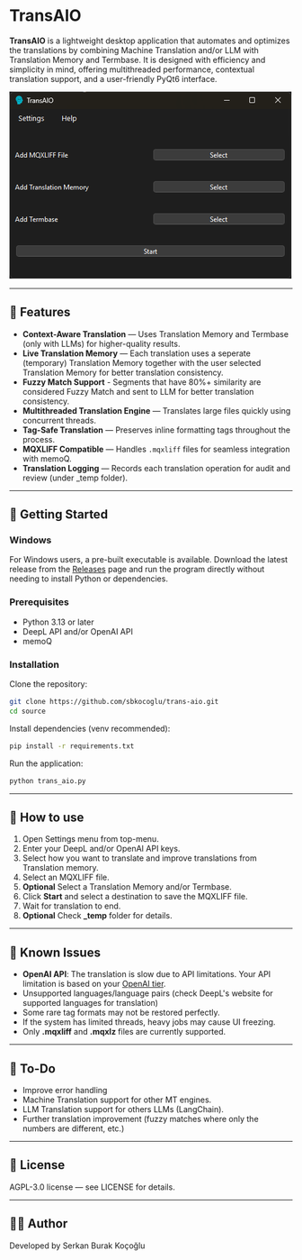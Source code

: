 ﻿# TransAIO

**TransAIO** is a lightweight desktop application that automates and optimizes the translations by combining Machine Translation and/or LLM with Translation Memory and Termbase. It is designed with efficiency and simplicity in mind, offering multithreaded performance, contextual translation support, and a user-friendly PyQt6 interface.

![UI Screenshot](resources/transaio-screenshot.png) 

---

## 🔧 Features

- **Context-Aware Translation** — Uses Translation Memory and Termbase (only with LLMs) for higher-quality results.
- **Live Translation Memory** — Each translation uses a seperate (temporary) Translation Memory together with the user selected Translation Memory for better translation consistency.
- **Fuzzy Match Support** - Segments that have 80%+ similarity are considered Fuzzy Match and sent to LLM for better translation consistency.
- **Multithreaded Translation Engine** — Translates large files quickly using concurrent threads.
- **Tag-Safe Translation** — Preserves inline formatting tags throughout the process.
- **MQXLIFF Compatible** — Handles `.mqxliff` files for seamless integration with memoQ.
- **Translation Logging** — Records each translation operation for audit and review (under _temp folder).

---

## 🚀 Getting Started

### Windows 

For Windows users, a pre-built executable is available. Download the latest release from the [Releases](https://github.com/sbkocoglu/trans-aio/releases/latest) page and run the program directly without needing to install Python or dependencies.

### Prerequisites

- Python 3.13 or later
- DeepL API and/or OpenAI API
- memoQ

### Installation

Clone the repository:

```bash
git clone https://github.com/sbkocoglu/trans-aio.git
cd source
```

Install dependencies (venv recommended):

```bash
pip install -r requirements.txt
```

Run the application:

```bash
python trans_aio.py
```

---

## 🧪 How to use
1. Open Settings menu from top-menu.
2. Enter your DeepL and/or OpenAI API keys.
3. Select how you want to translate and improve translations from Translation memory.
4. Select an MQXLIFF file.
5. **Optional** Select a Translation Memory and/or Termbase.
6. Click **Start** and select a destination to save the MQXLIFF file.
7. Wait for translation to end.
8. **Optional** Check **_temp** folder for details.

---

## 🐛 Known Issues

- **OpenAI API**: The translation is slow due to API limitations. Your API limitation is based on your [OpenAI tier](https://platform.openai.com/settings/organization/limits).
- Unsupported languages/language pairs (check DeepL's website for supported languages for translation)
- Some rare tag formats may not be restored perfectly.
- If the system has limited threads, heavy jobs may cause UI freezing.
- Only **.mqxliff** and **.mqxlz** files are currently supported.

---

## 📌 To-Do

- Improve error handling 
- Machine Translation support for other MT engines.
- LLM Translation support for others LLMs (LangChain).
- Further translation improvement (fuzzy matches where only the numbers are different, etc.)

---

## 📄 License
AGPL-3.0 license — see LICENSE for details.

---

## 👨‍💻 Author
Developed by Serkan Burak Koçoğlu